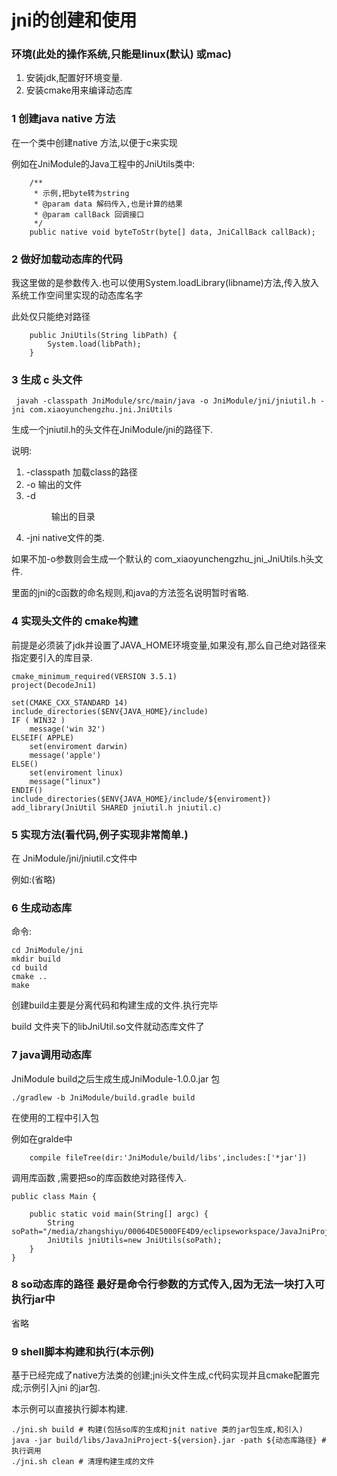 # jni的创建和使用

### 环境(此处的操作系统,只能是linux(默认) 或mac)
1. 安装jdk,配置好环境变量.
2. 安装cmake用来编译动态库 


### 1 创建java native 方法

在一个类中创建native 方法,以便于c来实现

例如在JniModule的Java工程中的JniUtils类中:
```
    /**
     * 示例,把byte转为string
     * @param data 解码传入,也是计算的结果
     * @param callBack 回调接口
     */
    public native void byteToStr(byte[] data, JniCallBack callBack);
```
### 2 做好加载动态库的代码
我这里做的是参数传入.也可以使用System.loadLibrary(libname)方法,传入放入系统工作空间里实现的动态库名字

此处仅只能绝对路径
```
    public JniUtils(String libPath) {
        System.load(libPath);
    }
```
### 3 生成 c 头文件
```
 javah -classpath JniModule/src/main/java -o JniModule/jni/jniutil.h -jni com.xiaoyunchengzhu.jni.JniUtils
```
生成一个jniutil.h的头文件在JniModule/jni的路径下.

说明:
1. -classpath <path> 加载class的路径
1. -o <file>输出的文件
1. -d <dir> 输出的目录
1. -jni  native文件的类.

如果不加-o参数则会生成一个默认的 com_xiaoyunchengzhu_jni_JniUtils.h头文件.

里面的jni的c函数的命名规则,和java的方法签名说明暂时省略.
### 4 实现头文件的 cmake构建
前提是必须装了jdk并设置了JAVA_HOME环境变量,如果没有,那么自己绝对路径来指定要引入的库目录.
```
cmake_minimum_required(VERSION 3.5.1)
project(DecodeJni1)

set(CMAKE_CXX_STANDARD 14)
include_directories($ENV{JAVA_HOME}/include)
IF ( WIN32 )
    message('win 32')
ELSEIF( APPLE)
    set(enviroment darwin)
    message('apple')
ELSE()
    set(enviroment linux)
    message("linux")
ENDIF()
include_directories($ENV{JAVA_HOME}/include/${enviroment})
add_library(JniUtil SHARED jniutil.h jniutil.c)
```
### 5 实现方法(看代码,例子实现非常简单.)
在 JniModule/jni/jniutil.c文件中

例如:(省略)
### 6 生成动态库
命令:

```
cd JniModule/jni
mkdir build
cd build
cmake ..
make
```

创建build主要是分离代码和构建生成的文件.执行完毕

build 文件夹下的libJniUtil.so文件就动态库文件了
### 7 java调用动态库
JniModule build之后生成生成JniModule-1.0.0.jar 包
```
./gradlew -b JniModule/build.gradle build
```
在使用的工程中引入包

例如在gralde中
```
    compile fileTree(dir:'JniModule/build/libs',includes:['*jar'])
```

调用库函数 ,需要把so的库函数绝对路径传入.
```
public class Main {

    public static void main(String[] argc) {
        String soPath="/media/zhangshiyu/00064DE5000FE4D9/eclipseworkspace/JavaJniProject/JniModule/jni/build/libJniUtil.so";
        JniUtils jniUtils=new JniUtils(soPath);
    }
}
```

### 8 so动态库的路径 最好是命令行参数的方式传入,因为无法一块打入可执行jar中
省略

### 9 shell脚本构建和执行(本示例)
基于已经完成了native方法类的创建;jni头文件生成,c代码实现并且cmake配置完成;示例引入jni 的jar包.

本示例可以直接执行脚本构建.
```
./jni.sh build # 构建(包括so库的生成和jnit native 类的jar包生成,和引入)
java -jar build/libs/JavaJniProject-${version}.jar -path ${动态库路径} # 执行调用
./jni.sh clean # 清理构建生成的文件
```